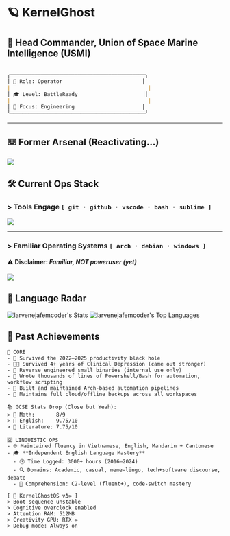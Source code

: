 # 🪐 KernelGhost  
## 🚀 Head Commander, Union of Space Marine Intelligence (USMI)
```markdown

╭────────────────────────────────────────────╮
│ 🧠 Role: Operator                          │
|                                             |
│ 🎓 Level: BattleReady                      │
|                                             |
│ 🔐 Focus: Engineering                      │
╰────────────────────────────────────────────╯

```
---

## ⌨️ Former Arsenal (Reactivating...)

<div align="left">
  <img src="https://skillicons.dev/icons?i=cpp,cs,rust,python" />
</div>


## 🛠️ Current Ops Stack

### > Tools Engage `[ git · github · vscode · bash · sublime ]`

<div align="left">
  <img src="https://skillicons.dev/icons?i=git,github,vscode,sublime,bash" />
</div>

---

### > Familiar Operating Systems `[ arch · debian · windows ]`  
#### ⚠️ Disclaimer: *Familiar, NOT poweruser (yet)*

<div align="left">
  <img src="https://skillicons.dev/icons?i=linux,debian,arch,windows" />
</div>



## 🍡 Language Radar

![larvenejafemcoder's Stats](https://github-readme-stats.vercel.app/api?username=larvenejafemcoder&theme=vue-dark&show_icons=true&hide_border=false&count_private=true)
![larvenejafemcoder's Top Languages](https://github-readme-stats.vercel.app/api/top-langs/?username=larvenejafemcoder&theme=vue-dark&layout=compact&hide=javascript,typescript,css,scss,html,less,yacc,shell,makefile,game%20maker%20language,gcc%20machine%20description,ampl,c,swig,stylus,astro,svelte,assembly,gaml,go,fortran,ada,gml,yy,d,gdscript&hide_border=false&size_weight=0.5&count_weight=0.5)


## 🧾 Past Achievements 

```
🎯 CORE
- 🧠 Survived the 2022–2025 productivity black hole
- 😵‍💫 Survived 4+ years of Clinical Depression (came out stronger)
- 🧪 Reverse engineered small binaries (internal use only)
- 🔧 Wrote thousands of lines of Powershell/Bash for automation, workflow scripting
- 🦾 Built and maintained Arch-based automation pipelines
- 💾 Maintains full cloud/offline backups across all workspaces

📚 GCSE Stats Drop (Close but Yeah):
> 📐 Math:       8/9 
> 💬 English:    9.75/10 
> 📖 Literature: 7.75/10

🈳 LINGUISTIC OPS
- 🌐 Maintained fluency in Vietnamese, English, Mandarin + Cantonese
- 🎓 **Independent English Language Mastery**
  - 🕓 Time Logged: 3000+ hours (2016–2024)
  - 🔍 Domains: Academic, casual, meme-lingo, tech+software discourse, debate
  - 🧠 Comprehension: C2-level (fluent+), code-switch mastery
```
```
[ 🧠 KernelGhostOS vΔ∞ ]  
> Boot sequence unstable  
> Cognitive overclock enabled  
> Attention RAM: 512MB  
> Creativity GPU: RTX ∞  
> Debug mode: Always on

```
